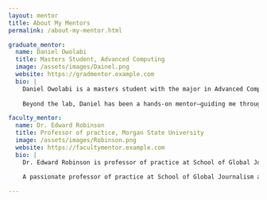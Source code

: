 ```yaml
---
layout: mentor
title: About My Mentors
permalink: /about-my-mentor.html

graduate_mentor:
  name: Daniel Owolabi
  title: Masters Student, Advanced Computing
  image: /assets/images/Dainel.png
  website: https://gradmentor.example.com
  bio: |
    Daniel Owolabi is a masters student with the major in Advanced Computing at Morgan State University.
    
    Beyond the lab, Daniel has been a hands-on mentor—guiding me through research, publishing, and grad school preparation. Her support has been instrumental in helping me grow both technically and professionally, always encouraging thoughtful problem-solving and a deeper understanding of the field.

faculty_mentor:
  name: Dr. Edward Robinson
  title: Professor of practice, Morgan State University
  image: /assets/images/Robinson.png
  website: https://facultymentor.example.com
  bio: |
    Dr. Edward Robinson is professor of practice at School of Global Journalism and Communication at Morgan State University.
    
    A passionate professor of practice at School of Global Journalism and communication.

---
```

